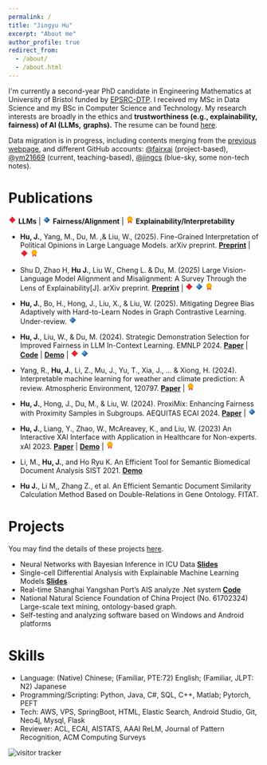 ```yaml
---
permalink: /
title: "Jingyu Hu"
excerpt: "About me"
author_profile: true
redirect_from: 
  - /about/
  - /about.html
---
```


I'm currently a second-year PhD candidate in Engineering Mathematics at University of Bristol funded 
by [EPSRC-DTP](https://gtr.ukri.org/projects?ref=studentship-2920630). I received my MSc in Data 
Science and my BSc in Computer Science and Technology. My research interests are broadly in the ethics and **trustworthiness (e.g., explainability, fairness) of AI (LLMs,** **graphs).** The resume can be found [here](https://ym21669.github.io//cv/).

Data migration is in progress, including contents merging from the [previous webpage](https://jingcs.com), and different GitHub accounts: [@fairxai](https://fairxai.github.io/demo/TabularICL/index.html) (project-based), [@ym21669](https://github.com/ym21669) (current, teaching-based), [@jingcs](https://github.com/jingcs) (blue-sky, some non-tech notes).

Publications
======
![LLM](../images/pp_icons/llm.png) **LLMs**  &#124; ![Fairness](../images/pp_icons/fairness.png) **Fairness/Alignment** &#124; ![XAI](../images/pp_icons/xai.png) **Explainability/Interpretability**

*	**Hu, J.**, Yang, M., Du, M. ,& Liu, W., (2025). Fine-Grained Interpretation of Political Opinions in Large Language Models. arXiv preprint.   [**Preprint**](https://arxiv.org/abs/2506.04774) &#124;  ![LLM](../images/pp_icons/llm.png) ![XAI](../images/pp_icons/xai.png) 

*	Shu D, Zhao H, **Hu J.**, Liu W., Cheng L. & Du, M. (2025) Large Vision-Language Model Alignment and Misalignment: A Survey Through the Lens of Explainability[J]. arXiv preprint. [**Preprint**](https://arxiv.org/abs/2501.01346) &#124; ![LLM](../images/pp_icons/llm.png) ![Fairness](../images/pp_icons/fairness.png) ![XAI](../images/pp_icons/xai.png) 

*	**Hu, J.**, Bo, H., Hong, J., Liu, X., & Liu, W. (2025). Mitigating Degree Bias Adaptively with Hard-to-Learn Nodes 
     in Graph Contrastive Learning. Under-review.  ![Fairness](../images/pp_icons/fairness.png) 
*	**Hu, J.**, Liu, W., & Du, M. (2024). Strategic Demonstration Selection for Improved Fairness in LLM In-Context 
     Learning. EMNLP 2024. [**Paper**](https://arxiv.org/abs/2501.01346) | [**Code**](https://github.com/FairXAI/Strategic_ICL_Tabular) | [**Demo**](https://fairxai.github.io/demo/TabularICL/index.html) | ![LLM](../images/pp_icons/llm.png) ![Fairness](../images/pp_icons/fairness.png)
*	Yang, R., **Hu, J.**, Li, Z., Mu, J., Yu, T., Xia, J., ... & Xiong, H. (2024). Interpretable machine learning for 
     weather and climate prediction: A review. Atmospheric Environment, 120797. [**Paper**](https://www.sciencedirect.com/science/article/abs/pii/S1352231024004722) | ![XAI](../images/pp_icons/xai.png) 
*	**Hu, J.**, Hong, J., Du, M., & Liu, W. (2024). ProxiMix: Enhancing Fairness with Proximity Samples in Subgroups. 
     AEQUITAS ECAI 2024. [**Paper**](https://arxiv.org/pdf/2410.01145) | ![Fairness](../images/pp_icons/fairness.png) 
*	**Hu, J.**, Liang, Y., Zhao, W., McAreavey, K., and  Liu, W. (2023) An Interactive XAI Interface with Application in 
     Healthcare for Non-experts. xAI 2023. [**Paper**](https://seis.bristol.ac.uk/~wl14805/Publications/XAI2023-Hu.pdf) | [**Demo**](https://med-xai.jingcs.com/) | ![XAI](../images/pp_icons/xai.png) 
*	Li, M., **Hu, J.**, and Ho Ryu K. An Efficient Tool for Semantic Biomedical Document Analysis SIST 2021. [**Demo**](https://jingcs.com/index.php/ei-an-efficient-tool-for-semantic-biomedical-document-analysis/) 
*	**Hu J.**, Li M,, Zhang Z., et al. An Efficient Semantic Document Similarity Calculation Method Based on Double-Relations in Gene Ontology. FITAT.

Projects
======

You may find the details of these projects [here](https://jingcs.com/index.php/category/projects/).

- Neural Networks with Bayesian Inference in ICU Data [**Slides**](https://jingcs.com/index.php/pytorchbayesian-inference-neural-network-in-mortality/)
- Single-cell Differential Analysis with Explainable Machine Learning Models [**Slides**](https://jingcs.com/index.php/pytorch-covid-19-single-cell-differential-analysis-with-explainable-machine-learning-models/)
- Real-time Shanghai Yangshan Port’s AIS analyze .Net system  [**Code**](https://github.com/jingcs/AIS-MapVis-Decoder)
- National Natural Science Foundation of China Project (No. 61702324)  Large-scale text mining, ontology-based graph.
- Self-testing and analyzing software based on Windows and Android platforms

Skills
======
* Language: (Native) Chinese; (Familiar, PTE:72) English; (Familiar, JLPT: N2) Japanese
* Programming/Scripting: Python, Java, C#, SQL, C++, Matlab; Pytorch, PEFT
* Tech: AWS, VPS, SpringBoot, HTML, Elastic Search, Android Studio, Git, Neo4j, Mysql, Flask
* Reviewer: ACL, ECAI, AISTATS, AAAI ReLM, Journal of Pattern Recognition, ACM Computing Surveys

<img src="//clustrmaps.com/map_v2.png?cl=ffffff&w=72&t=n&d=04CyelOE-2mOJhG-KEY6RAQO7dQOFjGIHSlnunbavUA" width="0" height="0" alt="visitor tracker" />
